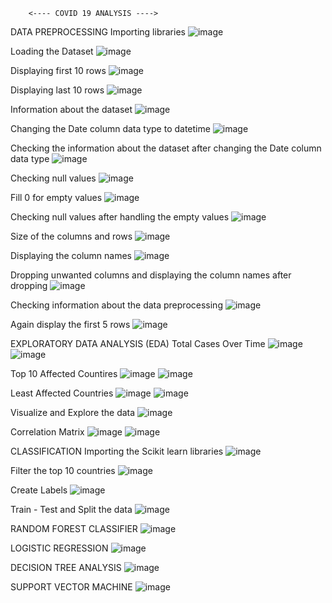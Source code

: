         <---- COVID 19 ANALYSIS ---->
        
DATA PREPROCESSING
Importing libraries 
![image](https://github.com/user-attachments/assets/5bf01405-c255-4da4-a1e4-d5a49d46f442)

Loading the Dataset
![image](https://github.com/user-attachments/assets/cb29e887-c0c7-46f3-b6f6-28bc81341b9d)

Displaying first 10 rows
![image](https://github.com/user-attachments/assets/17d940b2-7881-480c-b19c-f2e62d590093)

Displaying last 10 rows
![image](https://github.com/user-attachments/assets/5c73d32e-2f73-4370-b251-ced50bdc3166)

Information about the dataset
![image](https://github.com/user-attachments/assets/c13bdf0c-9456-4d44-94db-d782c18b5018)

Changing the Date column data type to datetime
![image](https://github.com/user-attachments/assets/fc988643-165c-4480-9902-6c1a9bdc7018)

Checking the information about the dataset after changing the Date column data type
![image](https://github.com/user-attachments/assets/81057511-1dc5-433b-b20d-6a9e2de3631d)

Checking null values
![image](https://github.com/user-attachments/assets/28fca73c-1b37-4790-8b77-c0b9bd21483d)

Fill 0 for empty values
![image](https://github.com/user-attachments/assets/5e467406-32fb-4c20-97af-d5ce9231f254)

Checking null values after handling the empty values
![image](https://github.com/user-attachments/assets/51aec693-95f1-4a02-a4e4-d26cc26c55d8)

Size of the columns and rows
![image](https://github.com/user-attachments/assets/0624caac-24a5-4853-b7c1-4b234b6ee36d)

Displaying the column names
![image](https://github.com/user-attachments/assets/6a42e678-943f-4bae-bb7b-f00affa7f7d4)

Dropping unwanted columns and displaying the column names after dropping
![image](https://github.com/user-attachments/assets/5b2e5e7d-9438-4135-b7a4-322eb86add43)

Checking information about the data preprocessing
![image](https://github.com/user-attachments/assets/dc3ab629-06a6-444a-8c4d-8eb1d0e03626)

Again display the first 5 rows
![image](https://github.com/user-attachments/assets/3f22a0be-d238-4ca2-a9e4-c3272129f2a3)

EXPLORATORY DATA ANALYSIS (EDA)
Total Cases Over Time
![image](https://github.com/user-attachments/assets/00917495-1a03-4d8c-962b-0b73d66e23fe)
![image](https://github.com/user-attachments/assets/4d0485af-370c-4e64-aba1-492051f3155f)

Top 10 Affected Countires
![image](https://github.com/user-attachments/assets/6f8fea3e-50a8-4f71-8bea-feb40828568d)
![image](https://github.com/user-attachments/assets/01b40e06-fe4d-4724-bab0-c813df404cf8)

Least Affected Countries
![image](https://github.com/user-attachments/assets/fe3c3fae-bfd1-45a0-9a7e-b3ca78f648ae)
![image](https://github.com/user-attachments/assets/ee0f3819-8af6-4ea3-af74-b2332db5b47b)

Visualize and Explore the data
![image](https://github.com/user-attachments/assets/a3dd48e3-f721-4d3c-92c8-0f74b9cffb74)

Correlation Matrix
![image](https://github.com/user-attachments/assets/7f42b74c-8356-4f20-ace5-6abe89fc0206)
![image](https://github.com/user-attachments/assets/c3fc300a-1bb4-4a81-95f9-516cc13ac8c1)

CLASSIFICATION
Importing the Scikit learn libraries
![image](https://github.com/user-attachments/assets/8072c3ca-5a4e-4c21-b65c-d053e1ec2e54)

Filter the top 10 countries
![image](https://github.com/user-attachments/assets/775b14c6-efb8-4a89-a8a4-5435a19f20dc)

Create Labels
![image](https://github.com/user-attachments/assets/96376e85-6986-4c7e-88cf-3f94643ffc84)

Train - Test and Split the data
![image](https://github.com/user-attachments/assets/86a8d1fa-056b-4c7b-af54-7b65c39e54cc)

RANDOM FOREST CLASSIFIER
![image](https://github.com/user-attachments/assets/d131dcca-12d0-4813-89a8-2f353d178472)

LOGISTIC REGRESSION
![image](https://github.com/user-attachments/assets/417ef817-d96a-482c-b394-5a33d0695832)

DECISION TREE ANALYSIS
![image](https://github.com/user-attachments/assets/54d839f5-d85a-492d-a9d1-250e83024ec7)

SUPPORT VECTOR MACHINE
![image](https://github.com/user-attachments/assets/975343f9-103e-4e8f-8f1b-740c21c76b40)


